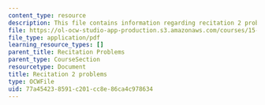 ```yaml
---
content_type: resource
description: This file contains information regarding recitation 2 problems.
file: https://ol-ocw-studio-app-production.s3.amazonaws.com/courses/15-053-optimization-methods-in-management-science-spring-2013/77a454238591c201cc8e86ca4c978634_MIT15_053S13_rec02.pdf
file_type: application/pdf
learning_resource_types: []
parent_title: Recitation Problems
parent_type: CourseSection
resourcetype: Document
title: Recitation 2 problems
type: OCWFile
uid: 77a45423-8591-c201-cc8e-86ca4c978634
---
```

